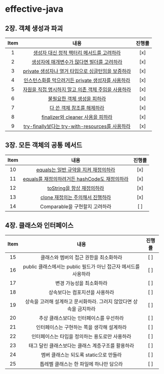 # effective-java

## 2장. 객체 생성과 파괴

| Item |                                                  내용                                                   | 진행률 |
|:----:|:-----------------------------------------------------------------------------------------------------:|:---:|
|  1   |                 [생성자 대신 정적 팩터리 메서드를 고려하라](chapter02/item1_생성자_대신_정적_팩터리_메서드를_고려하라.md)                 | [x] |
|  2   |                 [생성자에 매개변수가 많다면 빌더를 고려하라](chapter02/item2_생성자에_매개변수가_많다면_빌더를_고려하라.md)                 | [x] |
|  3   |         [private 생성자나 열거 타입으로 싱글턴임을 보증하라](chapter02/item3_private_생성자나_열거_타입으로_싱글턴임을_보증하라.md)         | [x] |
|  4   |          [인스턴스화를 막으려거든 private 생성자를 사용하라](chapter02/item4_인스턴스화를_막으려거든_private_생성자를_사용하라.md)          | [x] |
|  5   |           [자원을 직접 명시하지 말고 의존 객체 주입을 사용하라](chapter02/item5_자원을_직접_명시하지_말고_의존_객체_주입을_사용하라.md)           | [x] |
|  6   |                         [불필요한 객체 생성을 피하라](chapter02/item6_불필요한_객체_생성을_피하라.md)                         | [x] |
|  7   |                         [다 쓴 객체 참조를 해제하라](chapter02/item7_다_쓴_객체_참조를_해제하라.md)                         | [x] |
|  8   |              [finalizer와 cleaner 사용을 피하라](chapter02/item8_finalizer와_cleaner_사용을_피하라.md)              | [x] |
|  9   | [try-finally보다는 try-with-resources를 사용하라](chapter02/item9_try-finally보다는_try-with-resources를_사용하라.md) | [x] |

## 3장. 모든 객체의 공통 메서드

| Item |                                           내용                                           | 진행률 |
|:----:|:--------------------------------------------------------------------------------------:|:---:|
|  10  |         [equals는 일반 규약을 지켜 재정의하라](chapter03/item10_equals는_일반_규약을_지켜_재정의하라.md)         | [x] |
|  11  | [equals를 재정의하려거든 hashCode도 재정의하라](chapter03/item11_equals를_재정의하려거든_hashCode도_재정의하라.md) | [x] |
|  12  |              [toString을 항상 재정의하라](chapter03/item12_toString을_항상_재정의하라.md)              | [x] |
|  13  |            [clone 재정의는 주의해서 진행하라](chapter03/item13_clone_재정의는_주의해서_진행하라.md)            | [x] |
|  14  |                                 Comparable을 구현할지 고려하라                                  | [ ] |

## 4장. 클래스와 인터페이스

| Item |                    내용                     | 진행률 |
|:----:|:-----------------------------------------:|:---:|
|  15  |           클래스와 멤버의 접근 권한을 최소화하라           | [ ] |
|  16  | public 클래스에서는 public 필드가 아닌 접근자 메서드를 사용하라 | [ ] |
|  17  |               변경 가능성을 최소화하라               | [ ] |
|  18  |             상속보다는 컴포지션을 사용하라              | [ ] |
|  19  |   상속을 고려해 설계하고 문서화하라. 그러지 않았다면 상속을 금지하라   | [ ] |
|  20  |           추상 클래스보다는 인터페이스를 우선하라           | [ ] |
|  21  |          인터페이스는 구현하는 쪽을 생각해 설계하라          | [ ] |
|  22  |         인터페이스는 타입을 정의하는 용도로만 사용하라         | [ ] |
|  23  |        태그 달린 클래스보다는 클래스 계층구조를 활용하라        | [ ] |
|  24  |         멤버 클래스는 되도록 static으로 만들라          | [ ] |
|  25  |          톱레벨 클래스는 한 파일에 하나만 담으라           | [ ] |

